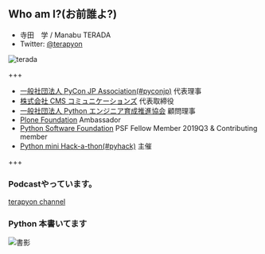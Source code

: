 ## Who am I?(お前誰よ?)

- 寺田　学 / Manabu TERADA
- Twitter: [@terapyon](https://twitter.com/terapyon)

![terada](assets/images/terada.jpg)

+++

- [一般社団法人 PyCon JP Association(#pyconjp)](https://www.pycon.jp/) 代表理事
- [株式会社 CMS コミュニケーションズ](https://www.cmscom.jp/) 代表取締役
- [一般社団法人 Python エンジニア育成推進協会](https://www.pythonic-exam.com/) 顧問理事
- [Plone Foundation](https://plone.org/) Ambassador
- [Python Software Foundation](https://www.python.org/psf/) PSF Fellow Member 2019Q3 & Contributing member
- [Python mini Hack-a-thon(#pyhack)](https://pyhack.connpass.com/) 主催

+++

### Podcastやっています。

[terapyon channel](https://podcast.terapyon.net/)

### Python 本書いてます

![書影](assets/images/terada-books.png)
